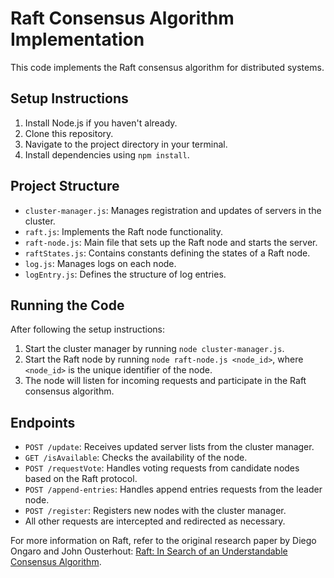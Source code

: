 # Raft Consensus Algorithm Implementation

This code implements the Raft consensus algorithm for distributed systems.

## Setup Instructions

1. Install Node.js if you haven't already.
2. Clone this repository.
3. Navigate to the project directory in your terminal.
4. Install dependencies using `npm install`.

## Project Structure

- `cluster-manager.js`: Manages registration and updates of servers in the cluster.
- `raft.js`: Implements the Raft node functionality.
- `raft-node.js`: Main file that sets up the Raft node and starts the server.
- `raftStates.js`: Contains constants defining the states of a Raft node.
- `log.js`: Manages logs on each node.
- `logEntry.js`: Defines the structure of log entries.

## Running the Code

After following the setup instructions:

1. Start the cluster manager by running `node cluster-manager.js`.
1. Start the Raft node by running `node raft-node.js <node_id>`, where `<node_id>` is the unique identifier of the node.
2. The node will listen for incoming requests and participate in the Raft consensus algorithm.

## Endpoints

- `POST /update`: Receives updated server lists from the cluster manager.
- `GET /isAvailable`: Checks the availability of the node.
- `POST /requestVote`: Handles voting requests from candidate nodes based on the Raft protocol.
- `POST /append-entries`: Handles append entries requests from the leader node.
- `POST /register`: Registers new nodes with the cluster manager.
- All other requests are intercepted and redirected as necessary.

For more information on Raft, refer to the original research paper by Diego Ongaro and John Ousterhout: [Raft: In Search of an Understandable Consensus Algorithm](https://raft.github.io/raft.pdf).